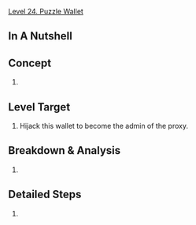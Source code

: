 [Level 24. Puzzle Wallet](https://ethernaut.openzeppelin.com/level/24)

## In A Nutshell

> 

## Concept

1. 

## Level Target

1. Hijack this wallet to become the admin of the proxy.

## Breakdown & Analysis

1. 

## Detailed Steps

1. 
